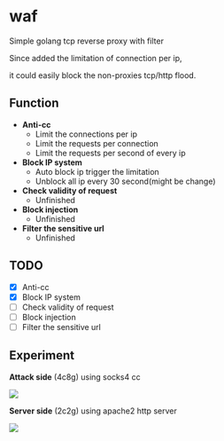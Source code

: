 # waf
Simple golang tcp reverse proxy with filter

Since added the limitation of connection per ip,

it could easily block the non-proxies tcp/http flood.

## Function
- **Anti-cc**
  - Limit the connections per ip
  - Limit the requests per connection
  - Limit the requests per second of every ip
- **Block IP system**
  - Auto block ip trigger the limitation
  - Unblock all ip every 30 second(might be change)
- **Check validity of request**
  - Unfinished
- **Block injection**
  - Unfinished
- **Filter the sensitive url**
  - Unfinished

## TODO
- [x] Anti-cc
- [x] Block IP system
- [ ] Check validity of request
- [ ] Block injection 
- [ ] Filter the sensitive url

## Experiment
**Attack side** (4c8g) using socks4 cc

![](https://i.imgur.com/Ew5veBq.png)

**Server side** (2c2g) using apache2 http server

![](https://i.imgur.com/pvnFLB7.png)

